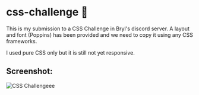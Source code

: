 # css-challenge 🎲
This is my submission to a CSS Challenge in Bryl's discord server. A layout and font (Poppins) has been provided and we need to copy it using any CSS frameworks.

I used pure CSS only but it is still not yet responsive.

## Screenshot:
![CSS Challengeee](https://user-images.githubusercontent.com/58241136/130170066-5cb6bdfb-3da4-46f2-873c-16741e2e8cb6.png)

